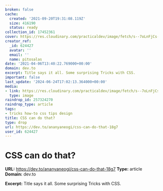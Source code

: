 ```yaml
---
broken: false
cache:
  created: '2021-09-20T19:31:08.119Z'
  size: 416190
  status: ready
collection_id: 17452361
cover: https://res.cloudinary.com/practicaldev/image/fetch/s--7oLnFjCs--/c_imagga_scale,f_auto,fl_progressive,h_500,q_auto,w_1000/https://thepracticaldev.s3.amazonaws.com/i/1s5uz7cylwxtoybknebu.png
creator_ref:
  _id: 624427
  avatar: ''
  email: ''
  name: pitosalas
date: '2021-04-06T13:40:22.769000+00:00'
domain: dev.to
excerpt: Title says it all. Some surprising Tricks with CSS.
important: false
last_update: '2024-06-24T17:02:13.364000+00:00'
media:
- link: https://res.cloudinary.com/practicaldev/image/fetch/s--7oLnFjCs--/c_imagga_scale,f_auto,fl_progressive,h_500,q_auto,w_1000/https://thepracticaldev.s3.amazonaws.com/i/1s5uz7cylwxtoybknebu.png
  type: image
raindrop_id: 257324270
raindrop_type: article
tags:
- tricks how-to css tips design
title: CSS can do that?
type: drop
url: https://dev.to/ananyaneogi/css-can-do-that-18g7
user_id: 624427
---
```


# CSS can do that?

**URL:** https://dev.to/ananyaneogi/css-can-do-that-18g7
**Type:** article
**Domain:** dev.to

**Excerpt:** Title says it all. Some surprising Tricks with CSS.
